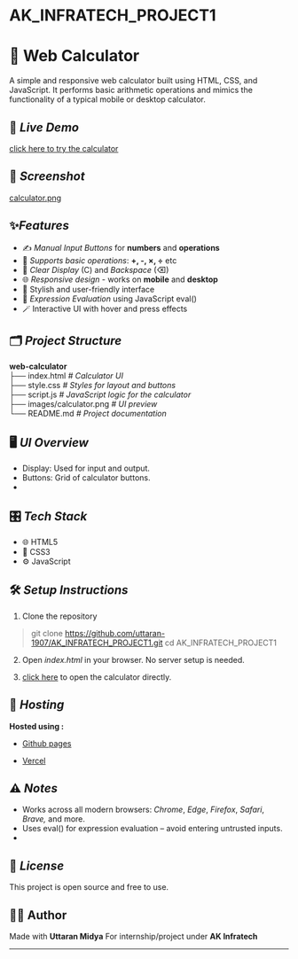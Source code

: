 # AK_INFRATECH_PROJECT1

# 🔢 Web Calculator

A simple and responsive web calculator built using HTML, CSS, and JavaScript. It performs basic arithmetic operations and mimics the functionality of a typical mobile or desktop calculator.

## 🔗 *Live Demo*

[click here to try the calculator](https://uttaran-1907.github.io/AK_INFRATECH_PROJECT1/)

## 📸 *Screenshot*

[calculator.png](calculator.png)

## ✨*Features*

- ✍ *Manual Input Buttons* for **numbers** and **operations**
- 🧮 *Supports basic operations*: **+, -, ×, ÷** etc
- 🧹 *Clear Display* (C) and *Backspace* (⌫)
- 🌐 *Responsive design* - works on **mobile** and **desktop**
- 💎 Stylish and user-friendly interface
- 🧠 *Expression Evaluation* using JavaScript eval()
- 🪄 Interactive UI with hover and press effects

## 🗂️ *Project Structure*
  **web-calculator**
<br>├── index.html *# Calculator UI*
<br>├── style.css *# Styles for layout and buttons*
<br>├── script.js *# JavaScript logic for the calculator*
<br>├── images/calculator.png *# UI preview*
<br>└── README.md *# Project documentation*

## 🖥 *UI Overview*

- Display: Used for input and output.
- Buttons: Grid of calculator buttons.
- 
## 🎛️ *Tech Stack*

- 🌐 HTML5
- 🎨 CSS3
- ⚙️ JavaScript

## 🛠 *Setup Instructions*

1. Clone the repository
>git clone https://github.com/uttaran-1907/AK_INFRATECH_PROJECT1.git cd AK_INFRATECH_PROJECT1

2. Open *index.html* in your browser. No server setup is needed.
  
3. [click here](https://uttaran-1907.github.io/AK_INFRATECH_PROJECT1/) to open the calculator directly.

## 🚀 *Hosting*
**Hosted using :**
- [Github pages](https://uttaran-1907.github.io/AK_INFRATECH_PROJECT1/)
  
- [Vercel](https://web-calculator-orcin.vercel.app/)

## ⚠ *Notes*

- Works across all modern browsers: *Chrome*, *Edge*, *Firefox*, *Safari*, *Brave,* and more.
- Uses eval() for expression evaluation – avoid entering untrusted inputs.
- 
## 📄 *License*

This project is open source and free to use.

## 🙋‍♂ Author

Made with **Uttaran Midya** For internship/project under **AK Infratech**

---
